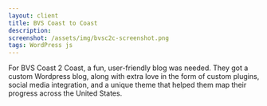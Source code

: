 ```yaml
---
layout: client
title: BVS Coast to Coast
description: 
screenshot: /assets/img/bvsc2c-screenshot.png
tags: WordPress js
---
```


For BVS Coast 2 Coast, a fun, user-friendly blog was needed. They got a custom Wordpress blog, along with extra love in the form of custom plugins, social media integration, and a unique theme that helped them map their progress across the United States.
